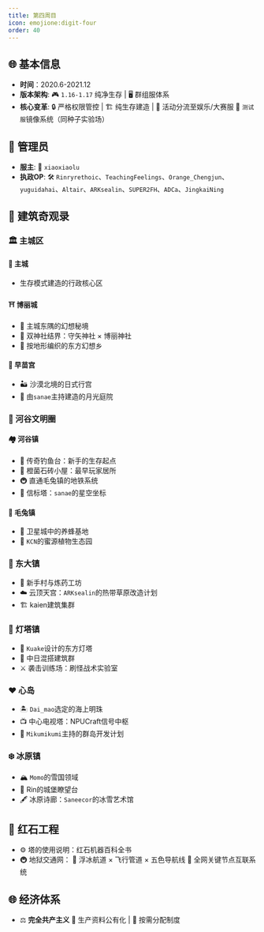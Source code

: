 ```yaml
---
title: 第四周目
icon: emojione:digit-four
order: 40
---
```




## 🌐 基本信息
- **时间**：2020.6-2021.12
- **版本架构**: 🎮 `1.16-1.17` 纯净生存 | 🖥️ 群组服体系
- **核心变革**: 
  🔒 严格权限管控 | 🏗️ 纯生存建造 | 🎪 活动分流至娱乐/大赛服
  🧪 `测试服`镜像系统（同种子实验场）

## 👑 管理员
- **服主**: 👑 `xiaoxiaolu`
- **执政OP**: 🛠️ 
  `Rinryrethoic`、`TeachingFeelings`、`Orange_Chengjun`、`yuguidahai`、`Altair`、`ARKsealin`、`SUPER2FH`、`ADCa`、`JingkaiNing`

## 🏰 建筑奇观录

### 🏛️ 主城区
#### 🏰 主城
- 生存模式建造的行政核心区

#### ⛩️ 博丽城
- 🌿 主城东隅的幻想秘境
- 🏯 双神社结界：守矢神社 × 博丽神社
- 🌌 按地形编织的东方幻想乡

#### 🏯 早苗宫
- 🏜️ 沙漠北境的日式行宫
- 🎑 由`sanae`主持建造的月光庭院

### 🌊 河谷文明圈
#### 🏘️ 河谷镇
- 🎣 传奇钓鱼台：新手的生存起点
- 🧱 橙菌石砖小屋：最早玩家居所
- 🚇 直通毛兔镇的地铁系统
- 💎 信标塔：`sanae`的星空坐标

#### 🐇 毛兔镇
- 🐝 卫星城中的养蜂基地
- 🌸 `KCN`的蜜源植物生态园

### 🏯 东大镇
- 🏡 新手村与炼药工坊
- ☁️ 云顶天宫：`ARKsealin`的热带草原改造计划
- 🏗️ kaien建筑集群

### 🗼 灯塔镇
- 🔦 `Kuake`设计的东方灯塔
- 🏯 中日混搭建筑群
- ⚔️ 袭击训练场：刷怪战术实验室

### ❤️ 心岛
- 🏝️ `Dai_mao`选定的海上明珠
- 📺 中心电视塔：NPUCraft信号中枢
- 🏰 `Mikumikumi`主持的群岛开发计划

### ❄️ 冰原镇
- 🏔️ `Momo`的雪国领域
- 🏰 Rin的城堡瞭望台
- 🖋️ 冰原诗廊：`Saneecor`的冰雪艺术馆

## 🔧 红石工程
- ⚙️ 塔的使用说明：红石机器百科全书
- 🚇 地狱交通网：
  🧊 浮冰航道 × 飞行管道 × 五色导航线
  🚧 全网关键节点互联系统

## 🌐 经济体系
- ⚖️ **完全共产主义**
  🧰 生产资料公有化 | 🎁 按需分配制度

